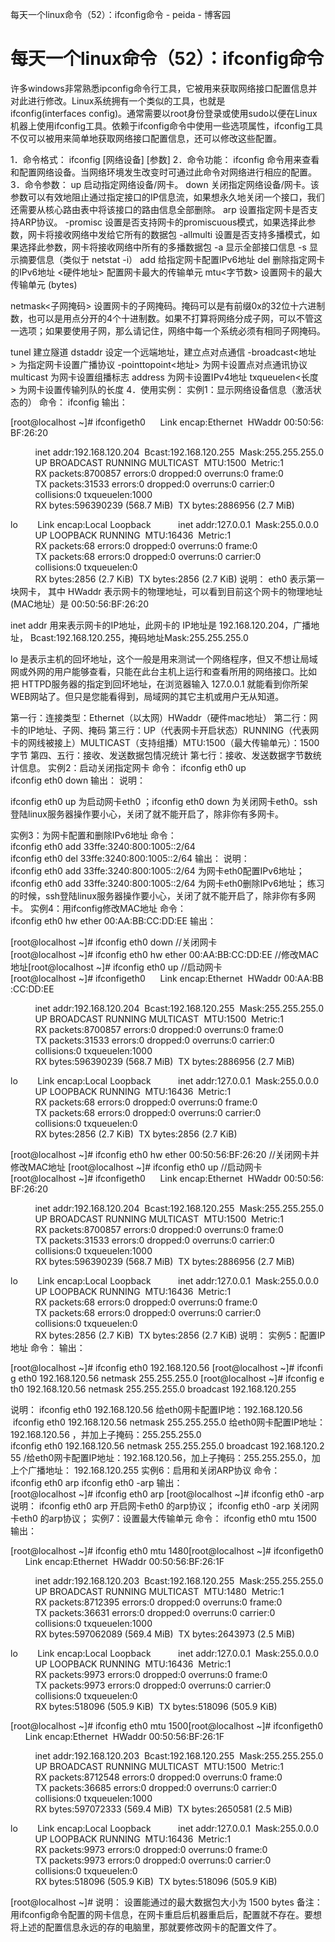 每天一个linux命令（52）：ifconfig命令 - peida - 博客园

#  每天一个linux命令（52）：ifconfig命令

许多windows非常熟悉ipconfig命令行工具，它被用来获取网络接口配置信息并对此进行修改。Linux系统拥有一个类似的工具，也就是ifconfig(interfaces config)。通常需要以root身份登录或使用sudo以便在Linux机器上使用ifconfig工具。依赖于ifconfig命令中使用一些选项属性，ifconfig工具不仅可以被用来简单地获取网络接口配置信息，还可以修改这些配置。

1．命令格式：
ifconfig [网络设备] [参数]
2．命令功能：
ifconfig 命令用来查看和配置网络设备。当网络环境发生改变时可通过此命令对网络进行相应的配置。
3．命令参数：
up 启动指定网络设备/网卡。
down 关闭指定网络设备/网卡。该参数可以有效地阻止通过指定接口的IP信息流，如果想永久地关闭一个接口，我们还需要从核心路由表中将该接口的路由信息全部删除。
arp 设置指定网卡是否支持ARP协议。
-promisc 设置是否支持网卡的promiscuous模式，如果选择此参数，网卡将接收网络中发给它所有的数据包
-allmulti 设置是否支持多播模式，如果选择此参数，网卡将接收网络中所有的多播数据包
-a 显示全部接口信息
-s 显示摘要信息（类似于 netstat -i）
add 给指定网卡配置IPv6地址
del 删除指定网卡的IPv6地址
<硬件地址> 配置网卡最大的传输单元
mtu<字节数> 设置网卡的最大传输单元 (bytes)

netmask<子网掩码> 设置网卡的子网掩码。掩码可以是有前缀0x的32位十六进制数，也可以是用点分开的4个十进制数。如果不打算将网络分成子网，可以不管这一选项；如果要使用子网，那么请记住，网络中每一个系统必须有相同子网掩码。

tunel 建立隧道
dstaddr 设定一个远端地址，建立点对点通信
-broadcast<地址> 为指定网卡设置广播协议
-pointtopoint<地址> 为网卡设置点对点通讯协议
multicast 为网卡设置组播标志
address 为网卡设置IPv4地址
txqueuelen<长度> 为网卡设置传输列队的长度
4．使用实例：
实例1：显示网络设备信息（激活状态的）
命令：
ifconfig
输出：

[root@localhost ~]# ifconfigeth0      Link encap:Ethernet  HWaddr 00:50:56:BF:26:20

          inet addr:192.168.120.204  Bcast:192.168.120.255  Mask:255.255.255.0
          UP BROADCAST RUNNING MULTICAST  MTU:1500  Metric:1
          RX packets:8700857 errors:0 dropped:0 overruns:0 frame:0
          TX packets:31533 errors:0 dropped:0 overruns:0 carrier:0
          collisions:0 txqueuelen:1000
          RX bytes:596390239 (568.7 MiB)  TX bytes:2886956 (2.7 MiB)

lo        Link encap:Local Loopback
          inet addr:127.0.0.1  Mask:255.0.0.0
          UP LOOPBACK RUNNING  MTU:16436  Metric:1
          RX packets:68 errors:0 dropped:0 overruns:0 frame:0
          TX packets:68 errors:0 dropped:0 overruns:0 carrier:0
          collisions:0 txqueuelen:0
          RX bytes:2856 (2.7 KiB)  TX bytes:2856 (2.7 KiB)
说明：
eth0 表示第一块网卡， 其中 HWaddr 表示网卡的物理地址，可以看到目前这个网卡的物理地址(MAC地址）是 00:50:56:BF:26:20

inet addr 用来表示网卡的IP地址，此网卡的 IP地址是 192.168.120.204，广播地址， Bcast:192.168.120.255，掩码地址Mask:255.255.255.0

lo 是表示主机的回坏地址，这个一般是用来测试一个网络程序，但又不想让局域网或外网的用户能够查看，只能在此台主机上运行和查看所用的网络接口。比如把 HTTPD服务器的指定到回坏地址，在浏览器输入 127.0.0.1 就能看到你所架WEB网站了。但只是您能看得到，局域网的其它主机或用户无从知道。

第一行：连接类型：Ethernet（以太网）HWaddr（硬件mac地址）
第二行：网卡的IP地址、子网、掩码
第三行：UP（代表网卡开启状态）RUNNING（代表网卡的网线被接上）MULTICAST（支持组播）MTU:1500（最大传输单元）：1500字节
第四、五行：接收、发送数据包情况统计
第七行：接收、发送数据字节数统计信息。
实例2：启动关闭指定网卡
命令：
ifconfig eth0 up
ifconfig eth0 down
输出：
说明：

ifconfig eth0 up 为启动网卡eth0 ；ifconfig eth0 down 为关闭网卡eth0。ssh登陆linux服务器操作要小心，关闭了就不能开启了，除非你有多网卡。

实例3：为网卡配置和删除IPv6地址
命令：
ifconfig eth0 add 33ffe:3240:800:1005::2/64
ifconfig eth0 del 33ffe:3240:800:1005::2/64
输出：
说明：
ifconfig eth0 add 33ffe:3240:800:1005::2/64 为网卡eth0配置IPv6地址；
ifconfig eth0 add 33ffe:3240:800:1005::2/64 为网卡eth0删除IPv6地址；
练习的时候，ssh登陆linux服务器操作要小心，关闭了就不能开启了，除非你有多网卡。
实例4：用ifconfig修改MAC地址
命令：
ifconfig eth0 hw ether 00:AA:BB:CC:DD:EE
输出：

[root@localhost ~]# ifconfig eth0 down //关闭网卡[root@localhost ~]# ifconfig eth0 hw ether 00:AA:BB:CC:DD:EE //修改MAC地址[root@localhost ~]# ifconfig eth0 up //启动网卡[root@localhost ~]# ifconfigeth0      Link encap:Ethernet  HWaddr 00:AA:BB:CC:DD:EE

          inet addr:192.168.120.204  Bcast:192.168.120.255  Mask:255.255.255.0
          UP BROADCAST RUNNING MULTICAST  MTU:1500  Metric:1
          RX packets:8700857 errors:0 dropped:0 overruns:0 frame:0
          TX packets:31533 errors:0 dropped:0 overruns:0 carrier:0
          collisions:0 txqueuelen:1000
          RX bytes:596390239 (568.7 MiB)  TX bytes:2886956 (2.7 MiB)

lo        Link encap:Local Loopback
          inet addr:127.0.0.1  Mask:255.0.0.0
          UP LOOPBACK RUNNING  MTU:16436  Metric:1
          RX packets:68 errors:0 dropped:0 overruns:0 frame:0
          TX packets:68 errors:0 dropped:0 overruns:0 carrier:0
          collisions:0 txqueuelen:0
          RX bytes:2856 (2.7 KiB)  TX bytes:2856 (2.7 KiB)

[root@localhost ~]# ifconfig eth0 hw ether 00:50:56:BF:26:20 //关闭网卡并修改MAC地址 [root@localhost ~]# ifconfig eth0 up //启动网卡[root@localhost ~]# ifconfigeth0      Link encap:Ethernet  HWaddr 00:50:56:BF:26:20

          inet addr:192.168.120.204  Bcast:192.168.120.255  Mask:255.255.255.0
          UP BROADCAST RUNNING MULTICAST  MTU:1500  Metric:1
          RX packets:8700857 errors:0 dropped:0 overruns:0 frame:0
          TX packets:31533 errors:0 dropped:0 overruns:0 carrier:0
          collisions:0 txqueuelen:1000
          RX bytes:596390239 (568.7 MiB)  TX bytes:2886956 (2.7 MiB)

lo        Link encap:Local Loopback
          inet addr:127.0.0.1  Mask:255.0.0.0
          UP LOOPBACK RUNNING  MTU:16436  Metric:1
          RX packets:68 errors:0 dropped:0 overruns:0 frame:0
          TX packets:68 errors:0 dropped:0 overruns:0 carrier:0
          collisions:0 txqueuelen:0
          RX bytes:2856 (2.7 KiB)  TX bytes:2856 (2.7 KiB)
说明：
实例5：配置IP地址
命令：
输出：

[root@localhost ~]# ifconfig eth0 192.168.120.56 [root@localhost ~]# ifconfig eth0 192.168.120.56 netmask 255.255.255.0 [root@localhost ~]# ifconfig eth0 192.168.120.56 netmask 255.255.255.0 broadcast 192.168.120.255

说明：
ifconfig eth0 192.168.120.56
给eth0网卡配置IP地：192.168.120.56
 ifconfig eth0 192.168.120.56 netmask 255.255.255.0
给eth0网卡配置IP地址：192.168.120.56 ，并加上子掩码：255.255.255.0
ifconfig eth0 192.168.120.56 netmask 255.255.255.0 broadcast 192.168.120.255
/给eth0网卡配置IP地址：192.168.120.56，加上子掩码：255.255.255.0，加上个广播地址： 192.168.120.255
实例6：启用和关闭ARP协议
命令：
ifconfig eth0 arp
ifconfig eth0 -arp
输出：
[root@localhost ~]# ifconfig eth0 arp [root@localhost ~]# ifconfig eth0 -arp
说明：
ifconfig eth0 arp 开启网卡eth0 的arp协议；
ifconfig eth0 -arp 关闭网卡eth0 的arp协议；
实例7：设置最大传输单元
命令：
ifconfig eth0 mtu 1500
输出：

[root@localhost ~]# ifconfig eth0 mtu 1480[root@localhost ~]# ifconfigeth0      Link encap:Ethernet  HWaddr 00:50:56:BF:26:1F

          inet addr:192.168.120.203  Bcast:192.168.120.255  Mask:255.255.255.0
          UP BROADCAST RUNNING MULTICAST  MTU:1480  Metric:1
          RX packets:8712395 errors:0 dropped:0 overruns:0 frame:0
          TX packets:36631 errors:0 dropped:0 overruns:0 carrier:0
          collisions:0 txqueuelen:1000
          RX bytes:597062089 (569.4 MiB)  TX bytes:2643973 (2.5 MiB)

lo        Link encap:Local Loopback
          inet addr:127.0.0.1  Mask:255.0.0.0
          UP LOOPBACK RUNNING  MTU:16436  Metric:1
          RX packets:9973 errors:0 dropped:0 overruns:0 frame:0
          TX packets:9973 errors:0 dropped:0 overruns:0 carrier:0
          collisions:0 txqueuelen:0
          RX bytes:518096 (505.9 KiB)  TX bytes:518096 (505.9 KiB)

[root@localhost ~]# ifconfig eth0 mtu 1500[root@localhost ~]# ifconfigeth0      Link encap:Ethernet  HWaddr 00:50:56:BF:26:1F

          inet addr:192.168.120.203  Bcast:192.168.120.255  Mask:255.255.255.0
          UP BROADCAST RUNNING MULTICAST  MTU:1500  Metric:1
          RX packets:8712548 errors:0 dropped:0 overruns:0 frame:0
          TX packets:36685 errors:0 dropped:0 overruns:0 carrier:0
          collisions:0 txqueuelen:1000
          RX bytes:597072333 (569.4 MiB)  TX bytes:2650581 (2.5 MiB)

lo        Link encap:Local Loopback
          inet addr:127.0.0.1  Mask:255.0.0.0
          UP LOOPBACK RUNNING  MTU:16436  Metric:1
          RX packets:9973 errors:0 dropped:0 overruns:0 frame:0
          TX packets:9973 errors:0 dropped:0 overruns:0 carrier:0
          collisions:0 txqueuelen:0
          RX bytes:518096 (505.9 KiB)  TX bytes:518096 (505.9 KiB)

[root@localhost ~]#
说明：
设置能通过的最大数据包大小为 1500 bytes
备注：用ifconfig命令配置的网卡信息，在网卡重启后机器重启后，配置就不存在。要想将上述的配置信息永远的存的电脑里，那就要修改网卡的配置文件了。